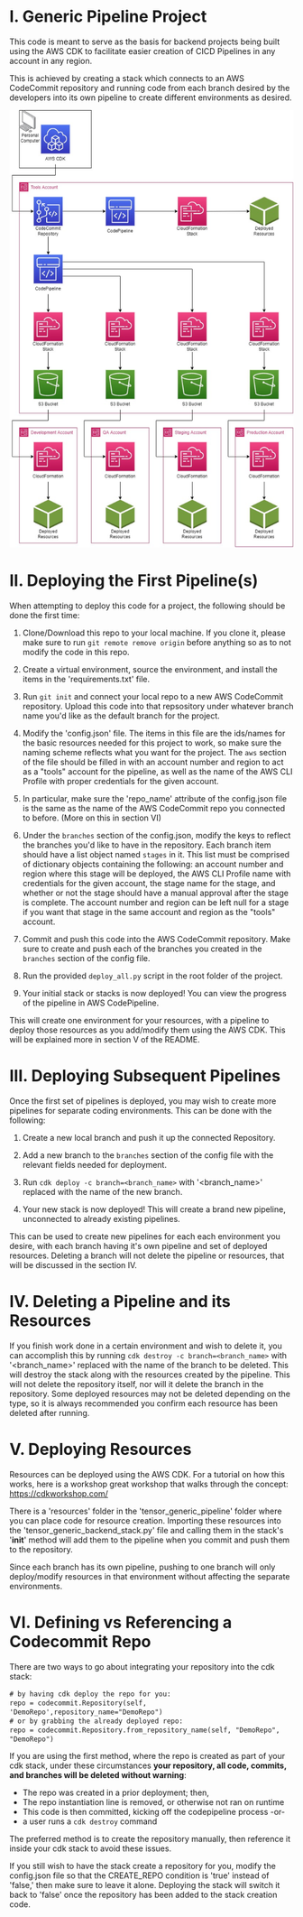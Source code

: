 
# I. Generic Pipeline Project

This code is meant to serve as the basis for backend projects being built using the AWS CDK to facilitate easier creation of CICD Pipelines in any account in any region.

This is achieved by creating a stack which connects to an AWS CodeCommit repository and running code from each branch desired by the developers into its own pipeline to create different environments as desired.

![An example layout of a deployment from AWS CDK on a personal computer, deploying resources to multiple AWS accounts.](imgs/CDK_Pipeline.jpg?raw=true "Example deployment from AWS CDK to multiple accounts.")

# II. Deploying the First Pipeline(s)

When attempting to deploy this code for a project, the following should be done the first time:

1. Clone/Download this repo to your local machine. If you clone it, please make sure to run `git remote remove origin` before anything so as to not modify the code in this repo.

2. Create a virtual environment, source the environment, and install the items in the 'requirements.txt' file.

3. Run `git init` and connect your local repo to a new AWS CodeCommit repository. Upload this code into that repsository under whatever branch name you'd like as the default branch for the project.

4. Modify the 'config.json' file. The items in this file are the ids/names for the basic resources needed for this project to work, so make sure the naming scheme reflects what you want for the project. The `aws` section of the file should be filled in with an account number and region to act as a "tools" account for the pipeline, as well as the name of the AWS CLI Profile with proper credentials for the given account.

5. In particular, make sure the 'repo_name' attribute of the config.json file is the same as the name of the AWS CodeCommit repo you connected to before. (More on this in section VI)

6. Under the `branches` section of the config.json, modify the keys to reflect the branches you'd like to have in the repository. Each branch item should have a list object named `stages` in it. This list must be comprised of dictionary objects containing the following: an account number and region where this stage will be deployed, the AWS CLI Profile name with credentials for the given account, the stage name for the stage, and whether or not the stage should have a manual approval after the stage is complete. The account number and region can be left null for a stage if you want that stage in the same account and region as the "tools" account.

7. Commit and push this code into the AWS CodeCommit repository. Make sure to create and push each of the branches you created in the `branches` section of the config file.

8. Run the provided `deploy_all.py` script in the root folder of the project.

9. Your initial stack or stacks is now deployed! You can view the progress of the pipeline in AWS CodePipeline.

This will create one environment for your resources, with a pipeline to deploy those resources as you add/modify them using the AWS CDK. This will be explained more in section V of the README.

# III. Deploying Subsequent Pipelines

Once the first set of pipelines is deployed, you may wish to create more pipelines for separate coding environments. This can be done with the following:

1. Create a new local branch and push it up the connected Repository.

2. Add a new branch to the `branches` section of the config file with the relevant fields needed for deployment.

3. Run `cdk deploy -c branch=<branch_name>` with '<branch_name>' replaced with the name of the new branch.

4. Your new stack is now deployed! This will create a brand new pipeline, unconnected to already existing pipelines.

This can be used to create new pipelines for each each environment you desire, with each branch having it's own pipeline and set of deployed resources. Deleting a branch will not delete the pipeline or resources, that will be discussed in the section IV.

# IV. Deleting a Pipeline and its Resources

If you finish work done in a certain environment and wish to delete it, you can accomplish this by running `cdk destroy -c branch=<branch_name>` with '<branch_name>' replaced with the name of the branch to be deleted. This will destroy the stack along with the resources created by the pipeline. This will not delete the repository itself, nor will it delete the branch in the repository. Some deployed resources may not be deleted depending on the type, so it is always recommended you confirm each resource has been deleted after running.

# V. Deploying Resources

Resources can be deployed using the AWS CDK. For a tutorial on how this works, here is a workshop great workshop that walks through the concept: https://cdkworkshop.com/

There is a 'resources' folder in the 'tensor_generic_pipeline' folder where you can place code for resource creation. Importing these resources into the 'tensor_generic_backend_stack.py' file and calling them in the stack's '__init__' method will add them to the pipeline when you commit and push them to the repository.

Since each branch has its own pipeline, pushing to one branch will only deploy/modify resources in that environment without affecting the separate environments.

# VI. Defining vs Referencing a Codecommit Repo

There are two ways to go about integrating your repository into the cdk stack:

    # by having cdk deploy the repo for you:
    repo = codecommit.Repository(self, 'DemoRepo',repository_name="DemoRepo")
    # or by grabbing the already deployed repo:
    repo = codecommit.Repository.from_repository_name(self, "DemoRepo", "DemoRepo")
If you are using the first method, where the repo is created as part of your cdk stack, under these circumstances **your repository, all code, commits, and branches will be deleted without warning**:

 - The repo was created in a prior deployment; then,    
 - The repo instantiation line is removed, or otherwise not ran on runtime 
 - This code is then committed, kicking off the codepipeline process
     -or-
 - a user runs a `cdk destroy` command

The preferred method is to create the repository manually, then reference it inside your cdk stack to avoid these issues.

If you still wish to have the stack create a repository for you, modify the config.json file so that the CREATE_REPO condition is 'true' instead of 'false,' then make sure to leave it alone. Deploying the stack will switch it back to 'false' once the repository has been added to the stack creation code.
